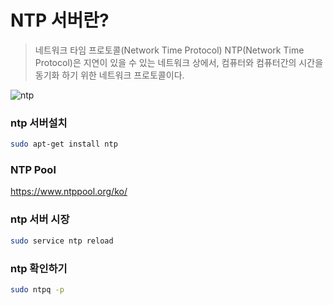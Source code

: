 # NTP 서버란?
> 네트워크 타임 프로토콜(Network Time Protocol)
NTP(Network Time Protocol)은 지연이 있을 수 있는 네트워크 상에서, 컴퓨터와 컴퓨터간의 시간을 동기화 하기 위한 네트워크 프로토콜이다. 

![ntp](https://upload.wikimedia.org/wikipedia/commons/thumb/8/8d/NTP-Algorithm.svg/1920px-NTP-Algorithm.svg.png)




###  ntp 서버설치
``` bash
sudo apt-get install ntp
```

### NTP Pool
https://www.ntppool.org/ko/


### ntp 서버 시장
``` bash
sudo service ntp reload 
```

### ntp 확인하기
``` bash
sudo ntpq -p
```

